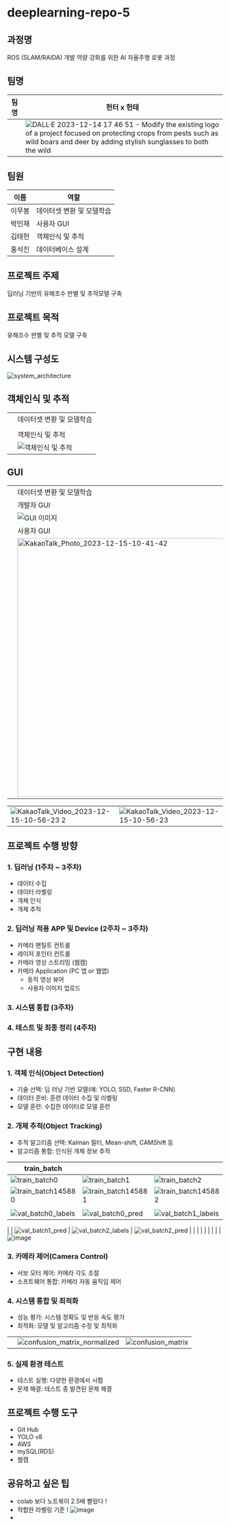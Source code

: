# deeplearning-repo-5

## 과정명
ROS (SLAM/RAIDA) 개발 역량 강화를 위한 AI 자율주행 로봇 과정

## 팀명
| 팀명   | 헌터 x 헌태 |
|--------|------|
|  |   ![DALL·E 2023-12-14 17 46 51 - Modify the existing logo of a project focused on protecting crops from pests such as wild boars and deer by adding stylish sunglasses to both the wild](https://github.com/addinedu-ros-3rd/deeplearning-repo-5/assets/146153434/669b227d-648e-48bb-bbbc-670394ee2771)   |

## 팀원
| 이름   | 역할 |
|--------|------|
| 이무봉 |   데이터셋 변환 및 모델학습   |
| 박민재 |   사용자 GUI   |
| 김태헌 |   객체인식 및 추적   |
| 홍석진 |   데이터베이스 설계   |

## 프로젝트 주제
딥러닝 기반의 유해조수 판별 및 추적모델 구축

## 프로젝트 목적
유해조수 판별 및 추적 모델 구축

## 시스템 구성도
![system_architecture](https://github.com/addinedu-ros-3rd/deeplearning-repo-5/assets/146153434/1a61b83c-ea2a-42cd-af16-a938abc7ce6c)

## 객체인식 및 추적
|    |  |
|--------|------|
|  |   데이터셋 변환 및 모델학습   |
|  |      |
|  |   객체인식 및 추적   |
|  |   ![객체인식 및 추적](https://github.com/addinedu-ros-3rd/deeplearning-repo-5/assets/146153434/ef172838-b472-4c3f-b793-b0aeb36b2aa6)   |

## GUI
|    |  |
|--------|------|
|  |   데이터셋 변환 및 모델학습   |
|  |   개발자  GUI  |
|  |   ![GUI 이미지](https://github.com/addinedu-ros-3rd/deeplearning-repo-5/assets/146153434/66404ce3-e573-463d-a453-2d199418e26e)   |
|  | 사용자 GUI   |
|  |<img width="603" alt="KakaoTalk_Photo_2023-12-15-10-41-42" src="https://github.com/addinedu-ros-3rd/deeplearning-repo-5/assets/146153434/1d986c97-f77e-478a-8929-c2e1387196fb">|  

|    |  |
|----------------|---------------|
|   ![KakaoTalk_Video_2023-12-15-10-56-23 2](https://github.com/addinedu-ros-3rd/deeplearning-repo-5/assets/146153434/e22c7dd1-bdc4-4bd1-bcbb-5e937e14fd90) | ![KakaoTalk_Video_2023-12-15-10-56-23](https://github.com/addinedu-ros-3rd/deeplearning-repo-5/assets/146153434/c82cff4b-c50c-486d-a356-474072d838c0) |


## 프로젝트 수행 방향
### 1. 딥러닝 (1주차 ~ 3주차)
   - 데이터 수집
   - 데이터 라벨링
   - 개체 인식
   - 개체 추적

### 2. 딥러닝 적용 APP 및 Device (2주차 ~ 3주차)
   - 카메라 팬틸트 컨트롤
   - 레이저 포인터 컨트롤
   - 카메라 영상 스트리밍 (웹캠)
   - 카메라 Application (PC 앱 or 웹앱)
       - 동작 영상 뷰어
       - 사용자 이미지 업로드

### 3. 시스템 통합 (3주차)
### 4. 테스트 및 최종 정리 (4주차)

## 구현 내용

### 1. 객체 인식(Object Detection)
   - 기술 선택: 딥 러닝 기반 모델(예: YOLO, SSD, Faster R-CNN)
   - 데이터 준비: 훈련 데이터 수집 및 라벨링
   - 모델 훈련: 수집한 데이터로 모델 훈련


### 2. 개체 추적(Object Tracking)
   - 추적 알고리즘 선택: Kalman 필터, Mean-shift, CAMShift 등
   - 알고리즘 통합: 인식된 개체 정보 추적


| train_batch |  |  |
|--------|------|------|
| ![train_batch0](https://github.com/addinedu-ros-3rd/deeplearning-repo-5/assets/146153434/83ff5be5-7610-4b03-9e7d-9792d1ff160c) | ![train_batch1](https://github.com/addinedu-ros-3rd/deeplearning-repo-5/assets/146153434/c8a8956c-8fd3-4860-9aa6-08008183189c) | ![train_batch2](https://github.com/addinedu-ros-3rd/deeplearning-repo-5/assets/146153434/1c03fea3-c96d-4f21-bc32-a90576d23d70) |
| ![train_batch145880](https://github.com/addinedu-ros-3rd/deeplearning-repo-5/assets/146153434/1d560c68-7118-4ca3-b550-fbd90cb43b88) | ![train_batch145881](https://github.com/addinedu-ros-3rd/deeplearning-repo-5/assets/146153434/ddbea988-73bd-4d30-b47a-fbe57b480c6b) | ![train_batch145882](https://github.com/addinedu-ros-3rd/deeplearning-repo-5/assets/146153434/ca0ee812-9c6e-4edb-a4af-f9480345a177) |
||||
|  ![val_batch0_labels](https://github.com/addinedu-ros-3rd/deeplearning-repo-5/assets/146153434/ca67e2eb-7446-449d-8e60-028f3c28bc8c) |  ![val_batch0_pred](https://github.com/addinedu-ros-3rd/deeplearning-repo-5/assets/146153434/ef2bde67-f4d1-4c8e-84e8-f3dcd3c6d4ac) |  ![val_batch1_labels](https://github.com/addinedu-ros-3rd/deeplearning-repo-5/assets/146153434/6c49c6ab-b989-4e45-bc27-b9b7d4ef61a6)
 |
 |  ![val_batch1_pred](https://github.com/addinedu-ros-3rd/deeplearning-repo-5/assets/146153434/1bea6d89-b100-4525-828a-fc7a707faea1) |  ![val_batch2_labels](https://github.com/addinedu-ros-3rd/deeplearning-repo-5/assets/146153434/a75a1379-c219-4b66-8c43-bb3d9efdd52c) |  ![val_batch2_pred](https://github.com/addinedu-ros-3rd/deeplearning-repo-5/assets/146153434/db7a02b2-716b-4306-b286-10fe9ada81d2)
 |
|   |   |   |
|   |   |   |
![image](https://github.com/addinedu-ros-3rd/deeplearning-repo-5/assets/146153434/1d4e6bfc-6785-4bac-88bb-f0d2529fc642)

### 3. 카메라 제어(Camera Control)
   - 서보 모터 제어: 카메라 각도 조절
   - 소프트웨어 통합: 카메라 자동 움직임 제어

### 4. 시스템 통합 및 최적화
   - 성능 평가: 시스템 정확도 및 반응 속도 평가
   - 최적화: 모델 및 알고리즘 수정 및 최적화

|   |   |   |
|--------|------|------|
|   |  ![confusion_matrix_normalized](https://github.com/addinedu-ros-3rd/deeplearning-repo-5/assets/146153434/5cdf6a7c-bc07-495c-a23b-95d6e643b8bb) |  ![confusion_matrix](https://github.com/addinedu-ros-3rd/deeplearning-repo-5/assets/146153434/e0623278-c60d-46eb-9588-9d985a11275e) |


### 5. 실제 환경 테스트
   - 테스트 실행: 다양한 환경에서 시험
   - 문제 해결: 테스트 중 발견된 문제 해결

## 프로젝트 수행 도구
- Git Hub
- YOLO v8
- AWS
- mySQL(RDS)
- 웹캠

## 공유하고 싶은 팁

- colab 보다 노트북이 2.5배 빨랐다 !
- 적합한 라벨링 기준 !
![image](https://github.com/addinedu-ros-3rd/deeplearning-repo-5/assets/146153434/bec2004f-e80b-4ef0-b52c-94cbaddf0891)
- 

